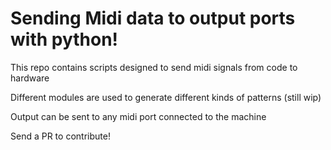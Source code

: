 # Sending Midi data to output ports with python!
This repo contains scripts designed to send midi signals from code to hardware

Different modules are used to generate different kinds of patterns (still wip)

Output can be sent to any midi port connected to the machine

Send a PR to contribute!

